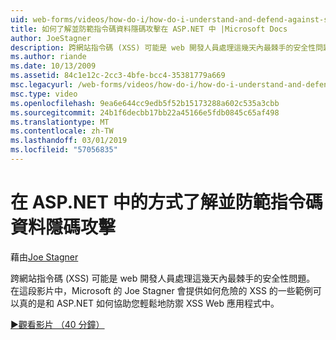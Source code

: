 ```yaml
---
uid: web-forms/videos/how-do-i/how-do-i-understand-and-defend-against-script-injection-attacks-in-aspnet
title: 如何了解並防範指令碼資料隱碼攻擊在 ASP.NET 中 |Microsoft Docs
author: JoeStagner
description: 跨網站指令碼 (XSS) 可能是 web 開發人員處理這幾天內最棘手的安全性問題。 在這段影片，專業人員的 Microsoft 的 Joe Stagner...
ms.author: riande
ms.date: 10/13/2009
ms.assetid: 84c1e12c-2cc3-4bfe-bcc4-35381779a669
msc.legacyurl: /web-forms/videos/how-do-i/how-do-i-understand-and-defend-against-script-injection-attacks-in-aspnet
msc.type: video
ms.openlocfilehash: 9ea6e644cc9edb5f52b15173288a602c535a3cbb
ms.sourcegitcommit: 24b1f6decbb17bb22a45166e5fdb0845c65af498
ms.translationtype: MT
ms.contentlocale: zh-TW
ms.lasthandoff: 03/01/2019
ms.locfileid: "57056835"
---
```

<a name="how-do-i-understand-and-defend-against-script-injection-attacks-in-aspnet"></a>在 ASP.NET 中的方式了解並防範指令碼資料隱碼攻擊
====================
藉由[Joe Stagner](https://github.com/JoeStagner)

跨網站指令碼 (XSS) 可能是 web 開發人員處理這幾天內最棘手的安全性問題。 在這段影片中，Microsoft 的 Joe Stagner 會提供如何危險的 XSS 的一些範例可以真的是和 ASP.NET 如何協助您輕鬆地防禦 XSS Web 應用程式中。

[&#9654;觀看影片 （40 分鐘）](https://channel9.msdn.com/Blogs/ASP-NET-Site-Videos/how-do-i-understand-and-defend-against-script-injection-attacks-in-aspnet)
